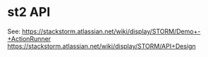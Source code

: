 st2 API
=======

See: https://stackstorm.atlassian.net/wiki/display/STORM/Demo+-+ActionRunner
     https://stackstorm.atlassian.net/wiki/display/STORM/API+Design
